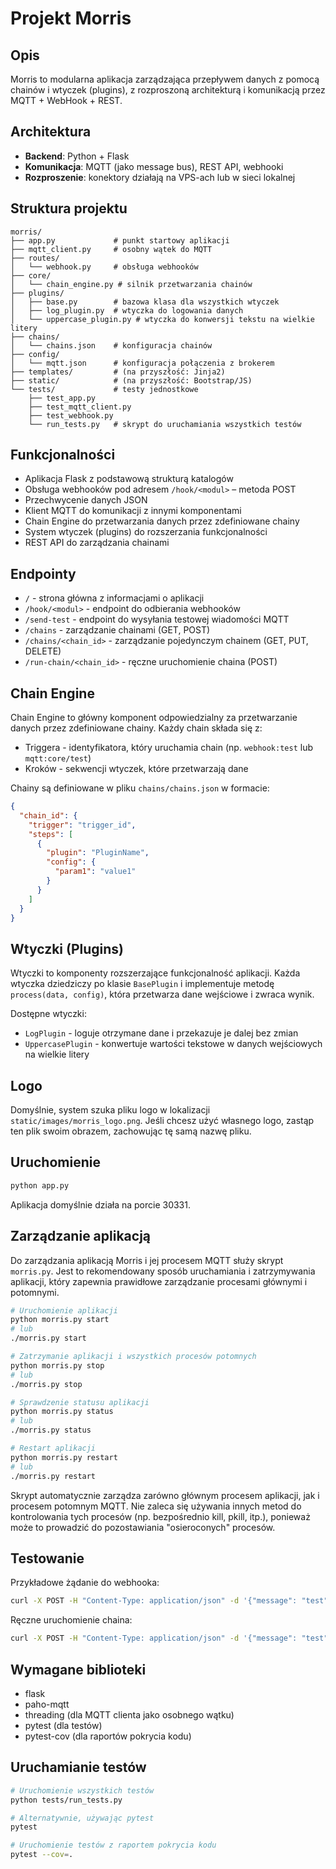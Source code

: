 # Projekt Morris

## Opis
Morris to modularna aplikacja zarządzająca przepływem danych z pomocą chainów i wtyczek (plugins), z rozproszoną architekturą i komunikacją przez MQTT + WebHook + REST.

## Architektura
- **Backend**: Python + Flask
- **Komunikacja**: MQTT (jako message bus), REST API, webhooki
- **Rozproszenie**: konektory działają na VPS-ach lub w sieci lokalnej

## Struktura projektu
```
morris/
├── app.py             # punkt startowy aplikacji
├── mqtt_client.py     # osobny wątek do MQTT
├── routes/
│   └── webhook.py     # obsługa webhooków
├── core/
│   └── chain_engine.py # silnik przetwarzania chainów
├── plugins/
│   ├── base.py        # bazowa klasa dla wszystkich wtyczek
│   ├── log_plugin.py  # wtyczka do logowania danych
│   └── uppercase_plugin.py # wtyczka do konwersji tekstu na wielkie litery
├── chains/
│   └── chains.json    # konfiguracja chainów
├── config/
│   └── mqtt.json      # konfiguracja połączenia z brokerem
├── templates/         # (na przyszłość: Jinja2)
├── static/            # (na przyszłość: Bootstrap/JS)
└── tests/             # testy jednostkowe
    ├── test_app.py
    ├── test_mqtt_client.py
    ├── test_webhook.py
    └── run_tests.py   # skrypt do uruchamiania wszystkich testów
```

## Funkcjonalności
- Aplikacja Flask z podstawową strukturą katalogów
- Obsługa webhooków pod adresem `/hook/<modul>` – metoda POST
- Przechwycenie danych JSON
- Klient MQTT do komunikacji z innymi komponentami
- Chain Engine do przetwarzania danych przez zdefiniowane chainy
- System wtyczek (plugins) do rozszerzania funkcjonalności
- REST API do zarządzania chainami

## Endpointy
- `/` - strona główna z informacjami o aplikacji
- `/hook/<modul>` - endpoint do odbierania webhooków
- `/send-test` - endpoint do wysyłania testowej wiadomości MQTT
- `/chains` - zarządzanie chainami (GET, POST)
- `/chains/<chain_id>` - zarządzanie pojedynczym chainem (GET, PUT, DELETE)
- `/run-chain/<chain_id>` - ręczne uruchomienie chaina (POST)

## Chain Engine
Chain Engine to główny komponent odpowiedzialny za przetwarzanie danych przez zdefiniowane chainy. Każdy chain składa się z:
- Triggera - identyfikatora, który uruchamia chain (np. `webhook:test` lub `mqtt:core/test`)
- Kroków - sekwencji wtyczek, które przetwarzają dane

Chainy są definiowane w pliku `chains/chains.json` w formacie:
```json
{
  "chain_id": {
    "trigger": "trigger_id",
    "steps": [
      {
        "plugin": "PluginName",
        "config": {
          "param1": "value1"
        }
      }
    ]
  }
}
```

## Wtyczki (Plugins)
Wtyczki to komponenty rozszerzające funkcjonalność aplikacji. Każda wtyczka dziedziczy po klasie `BasePlugin` i implementuje metodę `process(data, config)`, która przetwarza dane wejściowe i zwraca wynik.

Dostępne wtyczki:
- `LogPlugin` - loguje otrzymane dane i przekazuje je dalej bez zmian
- `UppercasePlugin` - konwertuje wartości tekstowe w danych wejściowych na wielkie litery

## Logo

Domyślnie, system szuka pliku logo w lokalizacji `static/images/morris_logo.png`. 
Jeśli chcesz użyć własnego logo, zastąp ten plik swoim obrazem, zachowując tę samą nazwę pliku.

## Uruchomienie
```bash
python app.py
```

Aplikacja domyślnie działa na porcie 30331.

## Zarządzanie aplikacją
Do zarządzania aplikacją Morris i jej procesem MQTT służy skrypt `morris.py`. Jest to rekomendowany sposób uruchamiania i zatrzymywania aplikacji, który zapewnia prawidłowe zarządzanie procesami głównymi i potomnymi.

```bash
# Uruchomienie aplikacji
python morris.py start
# lub
./morris.py start

# Zatrzymanie aplikacji i wszystkich procesów potomnych
python morris.py stop
# lub
./morris.py stop

# Sprawdzenie statusu aplikacji
python morris.py status
# lub
./morris.py status

# Restart aplikacji
python morris.py restart
# lub
./morris.py restart
```

Skrypt automatycznie zarządza zarówno głównym procesem aplikacji, jak i procesem potomnym MQTT. Nie zaleca się używania innych metod do kontrolowania tych procesów (np. bezpośrednio kill, pkill, itp.), ponieważ może to prowadzić do pozostawiania "osieroconych" procesów.

## Testowanie
Przykładowe żądanie do webhooka:
```bash
curl -X POST -H "Content-Type: application/json" -d '{"message": "test", "value": 42}' http://localhost:30331/hook/test
```

Ręczne uruchomienie chaina:
```bash
curl -X POST -H "Content-Type: application/json" -d '{"message": "test", "value": 42}' http://localhost:30331/run-chain/test_chain
```

## Wymagane biblioteki
- flask
- paho-mqtt
- threading (dla MQTT clienta jako osobnego wątku)
- pytest (dla testów)
- pytest-cov (dla raportów pokrycia kodu)

## Uruchamianie testów
```bash
# Uruchomienie wszystkich testów
python tests/run_tests.py

# Alternatywnie, używając pytest
pytest

# Uruchomienie testów z raportem pokrycia kodu
pytest --cov=.
